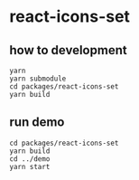 # react-icons-set

## how to development

```
yarn
yarn submodule
cd packages/react-icons-set
yarn build
```

## run demo

```
cd packages/react-icons-set
yarn build
cd ../demo
yarn start
```
